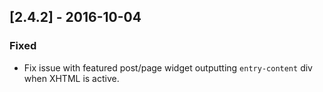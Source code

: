 ## [2.4.2] - 2016-10-04
### Fixed
- Fix issue with featured post/page widget outputting `entry-content` div when XHTML is active.
